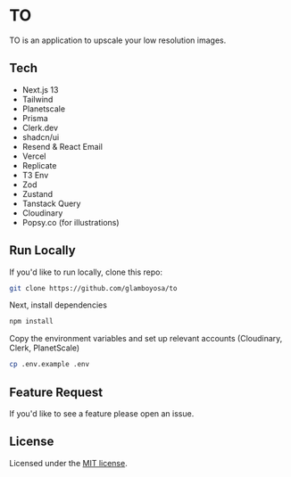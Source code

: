 # TO

TO is an application to upscale your low resolution images.

## Tech

- Next.js 13
- Tailwind
- Planetscale
- Prisma
- Clerk.dev
- shadcn/ui
- Resend & React Email
- Vercel
- Replicate
- T3 Env
- Zod
- Zustand
- Tanstack Query
- Cloudinary
- Popsy.co (for illustrations)

## Run Locally

If you'd like to run locally, clone this repo:

```bash
git clone https://github.com/glamboyosa/to
```

Next, install dependencies

```bash
npm install
```

Copy the environment variables and set up relevant accounts (Cloudinary, Clerk, PlanetScale)

```bash
cp .env.example .env
```

## Feature Request

If you'd like to see a feature please open an issue.

## License

Licensed under the [MIT license](https://github.com/shadcn/ui/blob/main/LICENSE.md).

